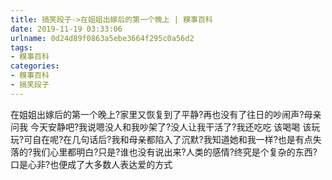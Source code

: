```yaml
---
title: 搞笑段子->在姐姐出嫁后的第一个晚上 | 糗事百科
date: 2019-11-19 03:33:06
urlname: 0d24d89f0863a5ebe3664f295c0a56d2
tags: 
- 糗事百科
categories:
- 糗事百科
- 搞笑段子
---
```

在姐姐出嫁后的第一个晚上?家里又恢复到了平静?再也没有了往日的吵闹声?母亲问我 今天安静吧?我说嗯没人和我吵架了?没人让我干活了?我还吃吃 该喝喝 该玩玩?可自在呢?在几句话后?我和母亲都陷入了沉默?我知道她和我一样?也是有点失落的?我们心里都明白?只是?谁也没有说出来?人类的感情?终究是个复杂的东西?口是心非?也便成了大多数人表达爱的方式


